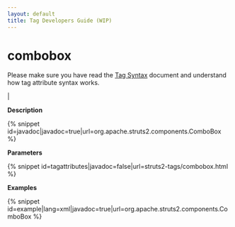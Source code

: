 ```yaml
---
layout: default
title: Tag Developers Guide (WIP)
---
```


# combobox


Please make sure you have read the [Tag Syntax](#PAGE_13927) document and understand how tag attribute syntax works.

| 

__Description__



{% snippet id=javadoc|javadoc=true|url=org.apache.struts2.components.ComboBox %}

__Parameters__



{% snippet id=tagattributes|javadoc=false|url=struts2-tags/combobox.html %}

__Examples__



{% snippet id=example|lang=xml|javadoc=true|url=org.apache.struts2.components.ComboBox %}

